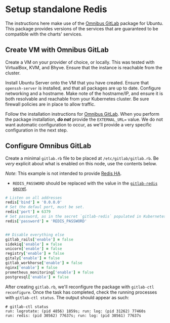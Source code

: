 # Setup standalone Redis

The instructions here make use of the [Omnibus GitLab](https://about.gitlab.com/install/#ubuntu) package for Ubuntu. This package provides versions of the services that are guaranteed to be compatible with the charts' services.

## Create VM with Omnibus GitLab

Create a VM on your provider of choice, or locally. This was tested with VirtualBox, KVM, and Bhyve.
Ensure that the instance is reachable from the cluster.

Install Ubuntu Server onto the VM that you have created. Ensure that `openssh-server` is installed, and that all packages are up to date.
Configure networking and a hostname. Make note of the hostname/IP, and ensure it is both resolvable and reachable from your Kubernetes cluster.
Be sure firewall policies are in place to allow traffic.

Follow the installation instructions for [Omnibus GitLab](https://about.gitlab.com/install/#ubuntu). When you perform the package installation, **_do not_** provide the `EXTERNAL_URL=` value. We do not want automatic configuration to occur, as we'll provide a very specific configuration in the next step.

## Configure Omnibus GitLab

Create a minimal `gitlab.rb` file to be placed at `/etc/gitlab/gitlab.rb`. Be _very_ explicit about what is enabled on this node, use the contents below.

*Note*: This example is not intended to provide [Redis HA](https://docs.gitlab.com/ee/administration/high_availability/redis.html#configuring-redis-ha).

- `REDIS_PASSWORD` should be replaced with the value in the [`gitlab-redis` secret](../../installation/secrets.md#redis-password).

```Ruby
# Listen on all addresses
redis['bind'] = '0.0.0.0'
# Set the defaul port, must be set.
redis['port'] = 6379
# Set password, as in the secret `gitlab-redis` populated in Kubernetes
redis['password'] = 'REDIS_PASSWORD'


## Disable everything else
gitlab_rails['enable'] = false
sidekiq['enable'] = false
unicorn['enable'] = false
registry['enable'] = false
gitaly['enable'] = false
gitlab_workhorse['enable'] = false
nginx['enable'] = false
prometheus_monitoring['enable'] = false
postgresql['enable'] = false
```

After creating `gitlab.rb`, we'll reconfigure the package with `gitlab-ctl reconfigure`. Once the task has completed, check the running processes with `gitlab-ctl status`. The output should appear as such:

```plaintext
# gitlab-ctl status
run: logrotate: (pid 4856) 1859s; run: log: (pid 31262) 77460s
run: redis: (pid 30562) 77637s; run: log: (pid 30561) 77637s
```
